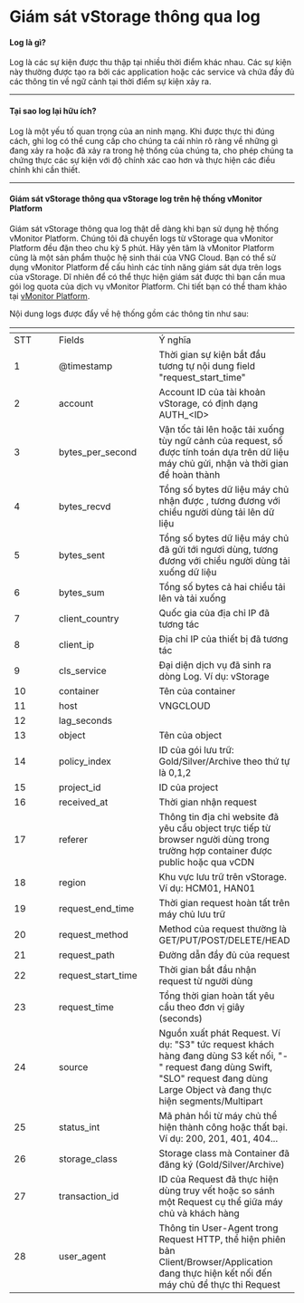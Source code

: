 # Giám sát vStorage thông qua log

#### Log là gì? <a href="#giamsatvstoragethongqualog-loglagi" id="giamsatvstoragethongqualog-loglagi"></a>

Log là các sự kiện được thu thập tại nhiều thời điểm khác nhau. Các sự kiện này thường được tạo ra bởi các application hoặc các service và chứa đầy đủ các thông tin về ngữ cảnh tại thời điểm sự kiện xảy ra.

***

#### Tại sao log lại hữu ích? <a href="#giamsatvstoragethongqualog-taisaologlaihuuich" id="giamsatvstoragethongqualog-taisaologlaihuuich"></a>

Log là một yếu tố quan trọng của an ninh mạng. Khi được thực thi đúng cách, ghi log có thể cung cấp cho chúng ta cái nhìn rõ ràng về những gì đang xảy ra hoặc đã xảy ra trong hệ thống của chúng ta, cho phép chúng ta chứng thực các sự kiện với độ chính xác cao hơn và thực hiện các điều chỉnh khi cần thiết.

***

#### Giám sát vStorage thông qua vStorage log trên hệ thống vMonitor Platform <a href="#giamsatvstoragethongqualog-giamsatvstoragethongquavstoragelogtrenhethongvmonitorplatform" id="giamsatvstoragethongqualog-giamsatvstoragethongquavstoragelogtrenhethongvmonitorplatform"></a>

Giám sát vStorage thông qua log thật dễ dàng khi bạn sử dụng hệ thống vMonitor Platform. Chúng tôi đã chuyển logs từ vStorage qua vMonitor Platform đều đặn theo chu kỳ 5 phút. Hãy yên tâm là vMonitor Platform cũng là một sản phẩm thuộc hệ sinh thái của VNG Cloud. Bạn có thể sử dụng vMonitor Platform để cấu hình các tính năng giám sát dựa trên logs của vStorage. Dĩ nhiên để có thể thực hiện giám sát được thì bạn cần mua gói log quota của dịch vụ vMonitor Platform. Chi tiết bạn có thể tham khảo tại [vMonitor Platform](../../../vmonitor/).&#x20;

Nội dung logs được đẩy về hệ thống gồm các thông tin như sau:

<table data-header-hidden><thead><tr><th width="85"></th><th width="176"></th><th></th></tr></thead><tbody><tr><td>STT</td><td>Fields</td><td>Ý nghĩa</td></tr><tr><td>1</td><td>@timestamp</td><td>Thời gian sự kiện bắt đầu tương tự nội dung field "request_start_time"</td></tr><tr><td>2</td><td>account</td><td>Account ID của tài khoản vStorage, có định dạng AUTH_&#x3C;ID></td></tr><tr><td>3</td><td>bytes_per_second</td><td>Vận tốc tải lên hoặc tải xuống tùy ngữ cảnh của request, số được tính toán dựa trên dữ liệu máy chủ gửi, nhận và thời gian để hoàn thành</td></tr><tr><td>4</td><td>bytes_recvd</td><td>Tổng số bytes dữ liệu máy chủ nhận được , tương đương với chiều người dùng tải lên dữ liệu </td></tr><tr><td>5</td><td>bytes_sent</td><td>Tổng số bytes dữ liệu máy chủ đã gửi tới ngươi dùng, tương đương với chiều người dùng tải xuống dữ liệu</td></tr><tr><td>6</td><td>bytes_sum</td><td>Tổng số bytes cả hai chiều tải lên và tải xuống</td></tr><tr><td>7</td><td>client_country</td><td>Quốc gia của địa chỉ IP đã tương tác</td></tr><tr><td>8</td><td>client_ip</td><td>Địa chỉ IP của thiết bị đã tương tác </td></tr><tr><td>9</td><td>cls_service</td><td>Đại diện dịch vụ đã sinh ra dòng Log. Ví dụ: vStorage</td></tr><tr><td>10</td><td>container</td><td>Tên của container </td></tr><tr><td>11</td><td>host</td><td>VNGCLOUD</td></tr><tr><td>12</td><td>lag_seconds</td><td><br></td></tr><tr><td>13</td><td>object</td><td>Tên của object</td></tr><tr><td>14</td><td>policy_index</td><td>ID của gói lưu trữ: Gold/Silver/Archive theo thứ tự là 0,1,2</td></tr><tr><td>15</td><td>project_id</td><td>ID của project</td></tr><tr><td>16</td><td>received_at</td><td>Thời gian nhận request</td></tr><tr><td>17</td><td>referer</td><td>Thông tin địa chỉ website đã yêu cầu object trực tiếp từ browser người dùng trong trường hợp container được public hoặc qua vCDN </td></tr><tr><td>18</td><td>region</td><td>Khu vực lưu trữ trên vStorage. Ví dụ: HCM01, HAN01 </td></tr><tr><td>19</td><td>request_end_time</td><td>Thời gian request hoàn tất trên máy chủ lưu trữ</td></tr><tr><td>20</td><td>request_method</td><td>Method của request thường là GET/PUT/POST/DELETE/HEAD </td></tr><tr><td>21</td><td>request_path</td><td>Đường dẫn đầy đủ của request </td></tr><tr><td>22</td><td>request_start_time</td><td>Thời gian bắt đầu nhận request từ người dùng </td></tr><tr><td>23</td><td>request_time</td><td>Tổng thời gian hoàn tất yêu cầu theo đơn vị giây (seconds)</td></tr><tr><td>24</td><td>source</td><td>Nguồn xuất phát Request. Ví dụ: "S3" tức request khách hàng đang dùng S3 kết nối, "-" request đang dùng Swift, "SLO" request đang dùng Large Object và đang thực hiện segments/Multipart </td></tr><tr><td>25</td><td>status_int</td><td>Mã phản hồi từ máy chủ thể hiện thành công hoặc thất bại. Ví dụ: 200, 201, 401, 404...</td></tr><tr><td>26</td><td>storage_class</td><td>Storage class mà Container đã đăng ký (Gold/Silver/Archive)</td></tr><tr><td>27</td><td>transaction_id</td><td>ID của Request đã thực hiện dùng truy vết hoặc so sánh một Request cụ thể giữa máy chủ và khách hàng </td></tr><tr><td>28</td><td>user_agent</td><td>Thông tin User-Agent trong Request HTTP, thể hiện phiên bản Client/Browser/Application đang thực hiện kết nối đến máy chủ để thực thi Request </td></tr></tbody></table>

